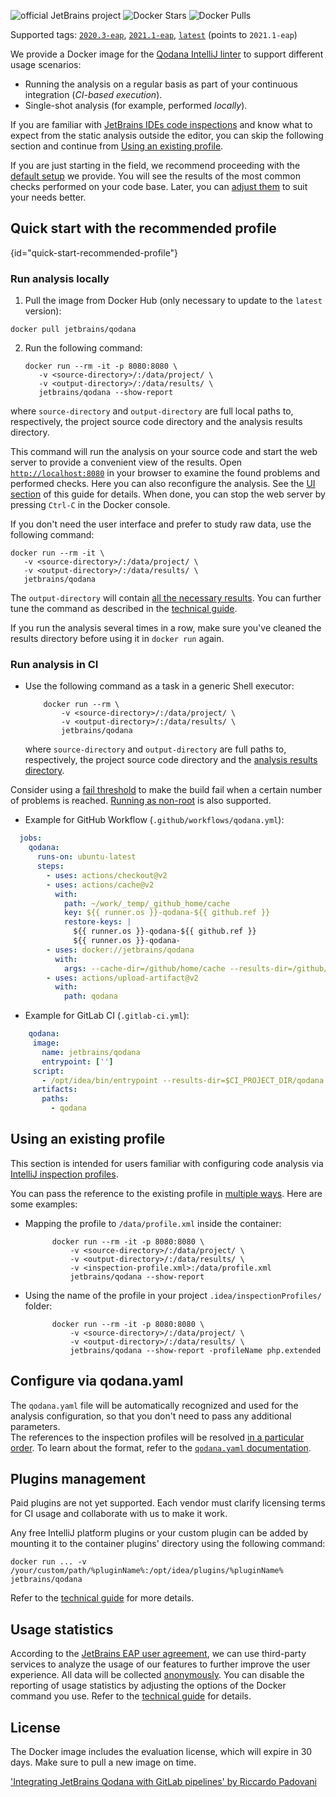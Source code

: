 [//]: # (title: Qodana IntelliJ Docker Image)

![official JetBrains project](https://jb.gg/badges/official-flat-square.svg) ![Docker Stars](https://img.shields.io/docker/stars/jetbrains/qodana.svg) ![Docker Pulls](https://img.shields.io/docker/pulls/jetbrains/qodana.svg)

><include src="lib_qd.xml" include-id="eap-warning"/>

Supported tags: [`2020.3-eap`](https://hub.docker.com/r/jetbrains/qodana/tags?page=1&ordering=last_updated&name=2020.3-eap), [`2021.1-eap`](https://hub.docker.com/r/jetbrains/qodana/tags?page=1&ordering=last_updated&name=2021.1-eap),  [`latest`](https://hub.docker.com/r/jetbrains/qodana/tags?page=1&ordering=last_updated&name=latest) (points to `2021.1-eap`)

We provide a Docker image for the [Qodana IntelliJ linter](about-qodana-intellij.md) to support different usage scenarios:
- Running the analysis on a regular basis as part of your continuous integration (*CI-based execution*).
- Single-shot analysis (for example, performed *locally*).

If you are familiar with [JetBrains IDEs code inspections](https://www.jetbrains.com/help/idea/code-inspection.html)
and know what to expect from the static analysis outside the editor, you can skip the following section and continue from [Using an existing profile](#Using+an+existing+profile).

If you are just starting in the field, we recommend proceeding with the [default setup](#quick-start-recommended-profile) we provide. You will see the
results of the most common checks performed on your code base. Later, you can [adjust them](#Configure+via+qodana.yaml) to suit your needs better.

## Quick start with the recommended profile
{id="quick-start-recommended-profile"}

### Run analysis locally

1) Pull the image from Docker Hub (only necessary to update to the `latest` version):

[//]: # "?"

   ```shell
   docker pull jetbrains/qodana
   ```

2) Run the following command:

   ```shell
   docker run --rm -it -p 8080:8080 \
      -v <source-directory>/:/data/project/ \
      -v <output-directory>/:/data/results/ \
      jetbrains/qodana --show-report
   ```

where `source-directory` and `output-directory` are full local paths to, respectively, the project source code directory and the analysis results directory.

This command will run the analysis on your source code and start the web server to provide a convenient view of the results. Open [`http://localhost:8080`](http://localhost:8080) in your browser to examine the found problems and performed checks. Here you can also reconfigure the analysis. See the [UI section](ui-overview.md) of this guide for details. When done, you can stop the web server by pressing `Ctrl-C` in the Docker console.

If you don't need the user interface and prefer to study raw data, use the following command:

   ```shell
   docker run --rm -it \
      -v <source-directory>/:/data/project/ \
      -v <output-directory>/:/data/results/ \
      jetbrains/qodana
   ```

The `output-directory` will contain [all the necessary results](qodana-intellij-output.md#Basic+output). You can further tune the command as described in the [technical guide](qodana-intellij-docker-techs.md).

If you run the analysis several times in a row, make sure you've cleaned the results directory before using it in `docker run` again.

### Run analysis in CI

- Use the following command as a task in a generic Shell executor:

   ```shell
       docker run --rm \
           -v <source-directory>/:/data/project/ \
           -v <output-directory>/:/data/results/ \
           jetbrains/qodana
   ```

  where `source-directory` and `output-directory` are full paths to, respectively, the project source code directory and the [analysis results directory](qodana-intellij-output.md#Basic+output).

 Consider using a [fail threshold](qodana-yaml.md#Fail+threshold) to make the build fail when a certain number of problems is reached. [Running as non-root](qodana-intellij-docker-techs.md#Run+as+non-root) is also supported.

- Example for GitHub Workflow (`.github/workflows/qodana.yml`):
  
```yaml
  jobs:
    qodana:
      runs-on: ubuntu-latest
      steps:
        - uses: actions/checkout@v2
        - uses: actions/cache@v2
          with:
            path: ~/work/_temp/_github_home/cache
            key: ${{ runner.os }}-qodana-${{ github.ref }}
            restore-keys: |
              ${{ runner.os }}-qodana-${{ github.ref }}
              ${{ runner.os }}-qodana-   
        - uses: docker://jetbrains/qodana
          with:
            args: --cache-dir=/github/home/cache --results-dir=/github/workspace/qodana --save-report --report-dir=/github/workspace/qodana/report
        - uses: actions/upload-artifact@v2
          with:
            path: qodana
  ```

- Example for GitLab CI (`.gitlab-ci.yml`):

```yaml
    qodana:
     image: 
       name: jetbrains/qodana
       entrypoint: ['']
     script:
       - /opt/idea/bin/entrypoint --results-dir=$CI_PROJECT_DIR/qodana --save-report --report-dir=$CI_PROJECT_DIR/qodana/report
     artifacts:
       paths:
         - qodana
```

## Using an existing profile

This section is intended for users familiar with configuring code analysis via [IntelliJ inspection profiles](https://www.jetbrains.com/help/idea/customizing-profiles.html).

You can pass the reference to the existing profile in [multiple ways](https://github.com/JetBrains/Qodana/blob/main/Docker/techs.md#order-of-resolving-profile). Here are some examples:

- Mapping the profile to `/data/profile.xml` inside the container:

  ```shell
        docker run --rm -it -p 8080:8080 \
            -v <source-directory>/:/data/project/ \
            -v <output-directory>/:/data/results/ \
            -v <inspection-profile.xml>:/data/profile.xml
            jetbrains/qodana --show-report
   ```

- Using the name of the profile in your project `.idea/inspectionProfiles/` folder:

  ```shell
        docker run --rm -it -p 8080:8080 \
            -v <source-directory>/:/data/project/ \
            -v <output-directory>/:/data/results/ \
            jetbrains/qodana --show-report -profileName php.extended
  ```

## Configure via qodana.yaml

The `qodana.yaml` file will be automatically recognized and used for the analysis configuration, so that you don't need to pass any additional parameters.  
The references to the inspection profiles will be resolved [in a particular order](qodana-intellij-docker-techs.md#Order+of+resolving+a+profile). To learn about the format, refer to the [`qodana.yaml` documentation](qodana-yaml.md).

## Plugins management

Paid plugins are not yet supported. Each vendor must clarify licensing terms for CI usage and collaborate with us to make it work.

Any free IntelliJ platform plugins or your custom plugin can be added by mounting it to the container plugins' directory using the following command:

```shell
docker run ... -v /your/custom/path/%pluginName%:/opt/idea/plugins/%pluginName% jetbrains/qodana
```

Refer to the [technical guide](qodana-intellij-docker-techs.md) for more details.

## Usage statistics

According to the [JetBrains EAP user agreement](https://www.jetbrains.com/legal/agreements/user_eap.html), we can use third-party services to analyze the usage of our features to further improve the user experience. All data will be collected [anonymously](https://www.jetbrains.com/company/privacy.html). You can disable the reporting of usage statistics by adjusting the options of the Docker command you use. Refer to the [technical guide](qodana-intellij-docker-techs.md) for details.

## License
 
<include src="lib_qd.xml" include-id="license-info">
<var name="product" value="Qodana IntelliJ Docker image"/>
</include> 

The Docker image includes the evaluation license, which will expire in 30 days. Make sure to pull a new image on time.

<seealso>
    <category ref="external">
        <a href="https://rpadovani.com/gitlab-jetbrains-qodana">'Integrating JetBrains Qodana with GitLab pipelines' by Riccardo Padovani</a>
    </category>
</seealso>